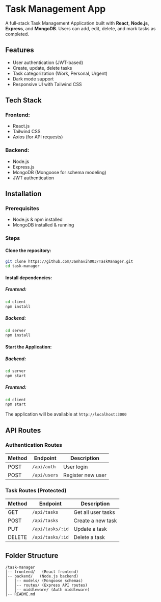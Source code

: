 # Task Management App

A full-stack Task Management Application built with **React**, **Node.js**, **Express**, and **MongoDB**. Users can add, edit, delete, and mark tasks as completed.

## Features
- User authentication (JWT-based)
- Create, update, delete tasks
- Task categorization (Work, Personal, Urgent)
- Dark mode support
- Responsive UI with Tailwind CSS

## Tech Stack
### Frontend:
- React.js
- Tailwind CSS
- Axios (for API requests)

### Backend:
- Node.js
- Express.js
- MongoDB (Mongoose for schema modeling)
- JWT authentication

## Installation

### Prerequisites
- Node.js & npm installed
- MongoDB installed & running

### Steps
#### Clone the repository:
```bash
git clone https://github.com/Janhavih003/TaskManager.git
cd task-manager
```

#### Install dependencies:
##### Frontend:
```bash
cd client
npm install
```

##### Backend:
```bash
cd server
npm install

```

#### Start the Application:
##### Backend:
```bash
cd server
npm start
```
##### Frontend:
```bash
cd client
npm start
```

The application will be available at `http://localhost:3000`

## API Routes
### **Authentication Routes**
| Method | Endpoint        | Description              |
|--------|---------------|--------------------------|
| POST   | `/api/auth`   | User login               |
| POST   | `/api/users`  | Register new user        |

### **Task Routes** (Protected)
| Method | Endpoint         | Description            |
|--------|----------------|------------------------|
| GET    | `/api/tasks`   | Get all user tasks     |
| POST   | `/api/tasks`   | Create a new task      |
| PUT    | `/api/tasks/:id` | Update a task         |
| DELETE | `/api/tasks/:id` | Delete a task         |

## Folder Structure
```
/task-manager
│-- frontend/   (React frontend)
│-- backend/   (Node.js backend)
│   │-- models/ (Mongoose schemas)
│   │-- routes/ (Express API routes)
│   │-- middleware/ (Auth middleware)
│-- README.md
```



